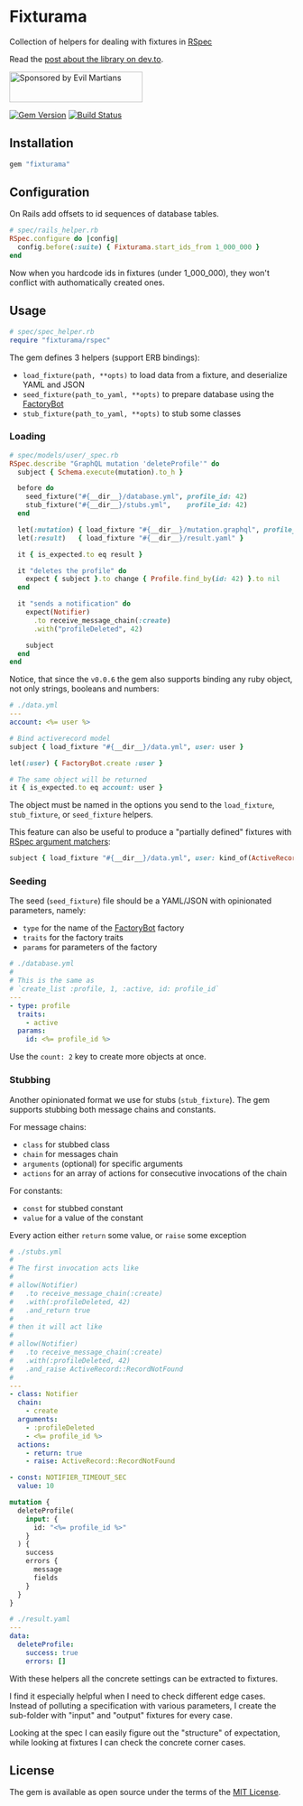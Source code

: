 # Fixturama

Collection of helpers for dealing with fixtures in [RSpec][rspec]

Read the [post about the library on dev.to][dev_to].

<a href="https://evilmartians.com/">
<img src="https://evilmartians.com/badges/sponsored-by-evil-martians.svg" alt="Sponsored by Evil Martians" width="236" height="54"></a>

[![Gem Version](https://badge.fury.io/rb/fixturama.svg)][gem]
[![Build Status](https://travis-ci.org/nepalez/fixturama.svg?branch=master)][travis]

## Installation

```ruby
gem "fixturama"
```

## Configuration

On Rails add offsets to id sequences of database tables.

```ruby
# spec/rails_helper.rb
RSpec.configure do |config|
  config.before(:suite) { Fixturama.start_ids_from 1_000_000 }
end
```

Now when you hardcode ids in fixtures (under 1_000_000), they won't conflict with authomatically created ones.

## Usage

```ruby
# spec/spec_helper.rb
require "fixturama/rspec"
```

The gem defines 3 helpers (support ERB bindings):

- `load_fixture(path, **opts)` to load data from a fixture, and deserialize YAML and JSON
- `seed_fixture(path_to_yaml, **opts)` to prepare database using the [FactoryBot][factory-bot]
- `stub_fixture(path_to_yaml, **opts)` to stub some classes

### Loading

```ruby
# spec/models/user/_spec.rb
RSpec.describe "GraphQL mutation 'deleteProfile'" do
  subject { Schema.execute(mutation).to_h }

  before do
    seed_fixture("#{__dir__}/database.yml", profile_id: 42)
    stub_fixture("#{__dir__}/stubs.yml",    profile_id: 42)
  end

  let(:mutation) { load_fixture "#{__dir__}/mutation.graphql", profile_id: 42 }
  let(:result)   { load_fixture "#{__dir__}/result.yaml" }

  it { is_expected.to eq result }

  it "deletes the profile" do
    expect { subject }.to change { Profile.find_by(id: 42) }.to nil
  end

  it "sends a notification" do
    expect(Notifier)
      .to receive_message_chain(:create)
      .with("profileDeleted", 42)

    subject
  end
end
```

Notice, that since the `v0.0.6` the gem also supports binding any ruby object, not only strings, booleans and numbers:

```yaml
# ./data.yml
---
account: <%= user %>
```

```ruby
# Bind activerecord model
subject { load_fixture "#{__dir__}/data.yml", user: user }

let(:user) { FactoryBot.create :user }

# The same object will be returned
it { is_expected.to eq account: user }
```

The object must be named in the options you send to the `load_fixture`, `stub_fixture`, or `seed_fixture` helpers.

This feature can also be useful to produce a "partially defined" fixtures with [RSpec argument matchers][rspec-argument-matchers]:

```ruby
subject { load_fixture "#{__dir__}/data.yml", user: kind_of(ActiveRecord::Base) }
```

### Seeding

The seed (`seed_fixture`) file should be a YAML/JSON with opinionated parameters, namely:

- `type` for the name of the [FactoryBot][factory-bot] factory
- `traits` for the factory traits
- `params` for parameters of the factory

```yaml
# ./database.yml
#
# This is the same as
# `create_list :profile, 1, :active, id: profile_id`
---
- type: profile
  traits:
    - active
  params:
    id: <%= profile_id %>
```

Use the `count: 2` key to create more objects at once.

### Stubbing

Another opinionated format we use for stubs (`stub_fixture`). The gem supports stubbing both message chains and constants.

For message chains:

- `class` for stubbed class
- `chain` for messages chain
- `arguments` (optional) for specific arguments
- `actions` for an array of actions for consecutive invocations of the chain

For constants:

- `const` for stubbed constant
- `value` for a value of the constant

Every action either `return` some value, or `raise` some exception

```yaml
# ./stubs.yml
#
# The first invocation acts like
#
# allow(Notifier)
#   .to receive_message_chain(:create)
#   .with(:profileDeleted, 42)
#   .and_return true
#
# then it will act like
#
# allow(Notifier)
#   .to receive_message_chain(:create)
#   .with(:profileDeleted, 42)
#   .and_raise ActiveRecord::RecordNotFound
#
---
- class: Notifier
  chain:
    - create
  arguments:
    - :profileDeleted
    - <%= profile_id %>
  actions:
    - return: true
    - raise: ActiveRecord::RecordNotFound

- const: NOTIFIER_TIMEOUT_SEC
  value: 10
```

```graphql
mutation {
  deleteProfile(
    input: {
      id: "<%= profile_id %>"
    }
  ) {
    success
    errors {
      message
      fields
    }
  }
}
```

```yaml
# ./result.yaml
---
data:
  deleteProfile:
    success: true
    errors: []
```

With these helpers all the concrete settings can be extracted to fixtures.

I find it especially helpful when I need to check different edge cases. Instead of polluting a specification with various parameters, I create the sub-folder with "input" and "output" fixtures for every case.

Looking at the spec I can easily figure out the "structure" of expectation, while looking at fixtures I can check the concrete corner cases.

## License

The gem is available as open source under the terms of the [MIT License][license].

[gem]: https://rubygems.org/gems/fixturama
[travis]: https://travis-ci.org/nepalez/fixturama
[license]: http://opensource.org/licenses/MIT
[factory-bot]: https://github.com/thoughtbot/factory_bot
[rspec]: https://rspec.info/
[dev_to]: https://dev.to/evilmartians/a-fixture-based-approach-to-interface-testing-in-rails-2cd4
[rspec-argument-matchers]: https://relishapp.com/rspec/rspec-mocks/v/3-8/docs/setting-constraints/matching-arguments
